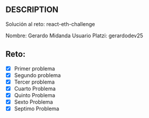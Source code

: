 ## DESCRIPTION

Solución al reto: react-eth-challenge

Nombre: Gerardo Midanda
Usuario Platzi: gerardodev25

## Reto:

- [x] Primer problema
- [x] Segundo problema
- [x] Tercer problema
- [x] Cuarto Problema
- [x] Quinto Problema
- [x] Sexto Problema
- [x] Septimo Problema
